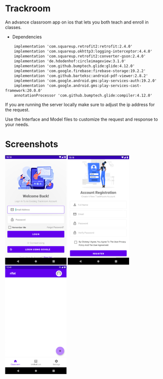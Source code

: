 # Trackroom
An advance classroom app on ios that lets you both teach and enroll in classes. 

- Dependencies
```
    implementation 'com.squareup.retrofit2:retrofit:2.4.0'
    implementation 'com.squareup.okhttp3:logging-interceptor:4.4.0'
    implementation 'com.squareup.retrofit2:converter-gson:2.4.0'
    implementation 'de.hdodenhof:circleimageview:3.1.0'
    implementation 'com.github.bumptech.glide:glide:4.12.0'
    implementation 'com.google.firebase:firebase-storage:19.2.2'
    implementation 'com.github.barteksc:android-pdf-viewer:2.8.2'
    implementation 'com.google.android.gms:play-services-auth:19.2.0'
    implementation 'com.google.android.gms:play-services-cast-framework:20.0.0'
    annotationProcessor 'com.github.bumptech.glide:compiler:4.12.0'
``` 

If you are running the server locally make sure to adjust the ip address for the request.

Use the Interface and Model files to customize the request and response to your needs.

# Screenshots

<img src="Screenshot/1.png" width="200"> <img src="Screenshot/2.png" width="200"> <img src="Screenshot/home.png" width="200">

